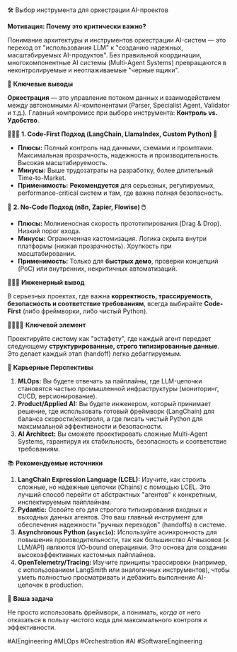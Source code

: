 🛠️ Выбор инструмента для оркестрации AI-проектов

**Мотивация: Почему это критически важно?**

Понимание архитектуры и инструментов оркестрации AI-систем — это переход от "использования LLM" к "созданию надежных, масштабируемых AI-продуктов". Без правильной координации, многокомпонентные AI системы (Multi-Agent Systems) превращаются в неконтролируемые и неотлаживаемые "черные ящики".

📝 **Ключевые выводы**

**Оркестрация** — это управление потоком данных и взаимодействием между автономными AI-компонентами (Parser, Specialist Agent, Validator и т.д.). Главный компромисс при выборе инструмента: **Контроль vs. Удобство**.

👨🏻‍💻 **1. Code-First Подход (LangChain, LlamaIndex, Custom Python) 🐍**

* **Плюсы:** Полный контроль над данными, схемами и промптами. Максимальная прозрачность, надежность и производительность. Высокая масштабируемость.
* **Минусы:** Выше трудозатраты на разработку, более длительный Time-to-Market.
* **Применимость:** **Рекомендуется** для серьезных, регулируемых, performance-critical систем и там, где важна полная безопасность.

🍷 **2. No-Code Подход (n8n, Zapier, Flowise) 🖱️**

* **Плюсы:** Молниеносная скорость прототипирования (Drag & Drop). Низкий порог входа.
* **Минусы:** Ограниченная кастомизация. Логика скрыта внутри платформы (низкая прозрачность). Хрупкость при масштабировании.
* **Применимость:** Только для **быстрых демо**, проверки концепций (PoC) или внутренних, некритичных автоматизаций.

👨🏻‍🔬 **Инженерный вывод**

В серьезных проектах, где важна **корректность, трассируемость, безопасность и соответствие требованиям**, всегда выбирайте **Code-First** (либо фреймворки, либо чистый Python).

🏃🏻‍➡️🏁 **Ключевой элемент**

Проектируйте систему как "эстафету", где каждый агент передает следующему **структурированные, строго типизированные данные**. Это делает каждый этап (handoff) легко дебаггируемым.

🚀 **Карьерные Перспективы**

1.  **MLOps:** Вы будете отвечать за пайплайны, где LLM-цепочки становятся частью промышленной инфраструктуры (мониторинг, CI/CD, версионирование).
2.  **Product/Applied AI:** Вы будете инженером, который принимает решение, где использовать готовый фреймворк (LangChain) для баланса скорости/контроля, а где писать чистый Python для максимальной эффективности и безопасности.
3.  **AI Architect:** Вы сможете проектировать сложные Multi-Agent Systems, гарантируя их стабильность, безопасность и соответствие требованиям.

📚 **Рекомендуемые источники**

1.  **LangChain Expression Language (LCEL):** Изучите, как строить сложные, но надежные цепочки (Chains) с помощью LCEL. Это лучший способ перейти от абстрактных "агентов" к конкретным, инспектируемым пайплайнам.
2.  **Pydantic:** Освойте его для строгого типизирования входных и выходных данных агентов. Это ваш главный инструмент для обеспечения надежности "ручных переходов" (handoffs) в системе.
3.  **Asynchronous Python (`asyncio`):** Используйте асинхронность для повышения производительности, так как большинство AI-вызовов (к LLM/API) являются I/O-bound операциями. Это основа для создания высокоэффективных кастомных пайплайнов.
4.  **OpenTelemetry/Tracing:** Изучите принципы трассировки (например, с использованием LangSmith или аналогичных инструментов), чтобы уметь полностью просматривать и дебажить выполнение AI-цепочек в production.

🤔 **Ваша задача** 

Не просто использовать фреймворк, а понимать, *когда* от него отказаться в пользу чистого кода для максимального контроля и эффективности.

#AIEngineering #MLOps #Orchestration #AI #SoftwareEngineering
